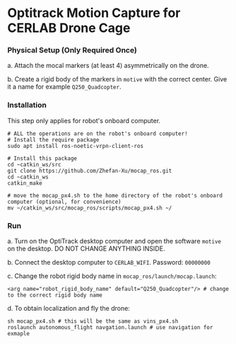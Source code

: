 # Optitrack Motion Capture for CERLAB Drone Cage
### Physical Setup (Only Required Once)
a. Attach the mocal markers (at least 4) asymmetrically on the drone.

b. Create a rigid body of the markers in ```motive``` with the correct center. Give it a name for example ```Q250_Quadcopter```.


### Installation
This step only applies for robot's onboard computer.
```
# ALL the operations are on the robot's onboard computer!
# Install the require package
sudo apt install ros-noetic-vrpn-client-ros

# Install this package
cd ~catkin_ws/src
git clone https://github.com/Zhefan-Xu/mocap_ros.git
cd ~catkin_ws
catkin_make

# move the mocap_px4.sh to the home directory of the robot's onboard computer (optional, for convenience)
mv ~/catkin_ws/src/mocap_ros/scripts/mocap_px4.sh ~/
```

### Run
a. Turn on the OptiTrack desktop computer and open the software ```motive``` on the desktop. DO NOT CHANGE ANYTHING INSIDE.

b. Connect the desktop computer to ```CERLAB_WIFI```. Password: ```00000000```

c. Change the robot rigid body name in ```mocap_ros/launch/mocap.launch```:
```
<arg name="robot_rigid_body_name" default="Q250_Quadcopter"/> # change to the correct rigid body name
```

d. To obtain localization and fly the drone:
```
sh mocap_px4.sh # this will be the same as vins_px4.sh
roslaunch autonomous_flight navgation.launch # use navigation for exmaple
```
